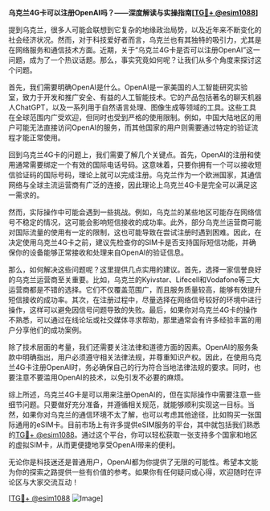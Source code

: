 **乌克兰4G卡可以注册OpenAI吗？——深度解读与实操指南[[TG💪+ @esim1088](https://t.me/s/esim1088)]**

提到乌克兰，很多人可能会联想到它复杂的地缘政治局势，以及近年来不断变化的社会经济状况。然而，对于科技爱好者而言，乌克兰也有其独特的吸引力，尤其是在网络服务和通信技术方面。近期，关于“乌克兰4G卡是否可以注册OpenAI”这一问题，成为了一个热议话题。那么，事实究竟如何呢？让我们从多个角度来探讨这个问题。

首先，我们需要明确OpenAI是什么。OpenAI是一家美国的人工智能研究实验室，致力于开发和推广安全、有益的人工智能技术。它的产品包括著名的聊天机器人ChatGPT，以及一系列用于自然语言处理、图像生成等领域的工具。这些工具在全球范围内广受欢迎，但同时也受到严格的使用限制。例如，中国大陆地区的用户可能无法直接访问OpenAI的服务，而其他国家的用户则需要通过特定的验证流程才能正常使用。

回到乌克兰4G卡的问题上，我们需要了解几个关键点。首先，OpenAI的注册和使用通常需要绑定一个有效的国际电话号码。这意味着，只要你拥有一个可以接收短信验证码的国际号码，理论上就可以完成注册。乌克兰作为一个欧洲国家，其通信网络与全球主流运营商有广泛的连接，因此理论上乌克兰4G卡是完全可以满足这一需求的。

然而，实际操作中可能会遇到一些挑战。例如，乌克兰的某些地区可能存在网络信号不稳定的情况，这可能会影响短信接收的成功率。此外，部分乌克兰运营商可能对国际流量的使用有一定的限制，这也可能导致在尝试注册时遇到困难。因此，在决定使用乌克兰4G卡之前，建议先检查你的SIM卡是否支持国际短信功能，并确保你的设备能够正常接收和处理来自OpenAI的验证信息。

那么，如何解决这些问题呢？这里提供几点实用的建议。首先，选择一家信誉良好的乌克兰运营商至关重要。比如，乌克兰的Kyivstar、Lifecell和Vodafone等三大运营商都是不错的选择。它们不仅覆盖范围广，而且服务质量较高，能够有效提升短信接收的成功率。其次，在注册过程中，尽量选择在网络信号较好的环境中进行操作，这样可以避免因信号问题导致的失败。最后，如果你对乌克兰4G卡的操作不熟悉，可以通过在线论坛或社交媒体寻求帮助，那里通常会有许多经验丰富的用户分享他们的成功案例。

除了技术层面的考量，我们还需要关注法律和道德方面的因素。OpenAI的服务条款中明确指出，用户必须遵守相关法律法规，并尊重知识产权。因此，在使用乌克兰4G卡注册OpenAI时，务必确保自己的行为符合当地法律法规的要求。同时，也要注意不要滥用OpenAI的技术，以免引发不必要的麻烦。

综上所述，乌克兰4G卡是可以用来注册OpenAI的，但在实际操作中需要注意一些细节问题。只要做好充分准备，并遵循相关规范，就能够顺利实现这一目标。当然，如果你对乌克兰的通信环境不太了解，也可以考虑其他途径，比如购买一张国际通用的eSIM卡。目前市场上有许多提供eSIM服务的平台，其中就包括我们熟悉的[TG💪+ @esim1088](https://t.me/s/esim1088)。通过这个平台，你可以轻松获取一张支持多个国家和地区的虚拟SIM卡，从而更便捷地享受OpenAI带来的便利。

无论你是科技迷还是普通用户，OpenAI都为你提供了无限的可能性。希望本文能为你的探索之路提供一些有价值的参考。如果你有任何疑问或心得，欢迎随时在评论区与大家交流互动！

[[TG💪+ @esim1088](https://t.me/s/esim1088) ![Image](https://i.postimg.cc/4NQfJmqS/Snipaste-2025-05-13-00-14-12.png)]